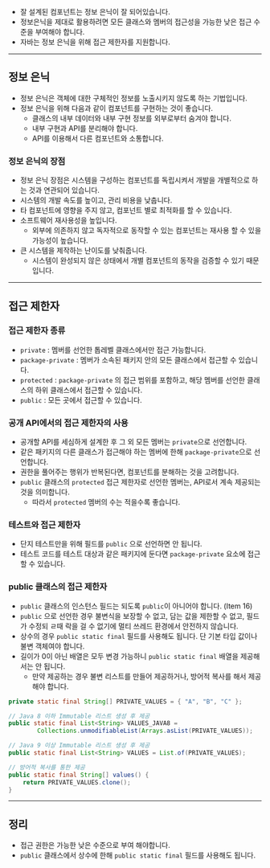 
- 잘 설계된 컴포넌트는 정보 은닉이 잘 되어있습니다.
- 정보은닉을 제대로 활용하려면 모든 클래스와 멤버의 접근성을 가능한 낮은 접근 수준을 부여해야 합니다.
- 자바는 정보 은닉을 위해 접근 제한자를 지원합니다.

---

## 정보 은닉

- 정보 은닉은 객체에 대한 구체적인 정보를 노출시키지 않도록 하는 기법입니다.
- 정보 은닉을 위해 다음과 같이 컴포넌트를 구현하는 것이 좋습니다.
	- 클래스의 내부 데이터와 내부 구현 정보를 외부로부터 숨겨야 합니다.
	- 내부 구현과 API를 분리해야 합니다.
	- API를 이용해서 다른 컴포넌트와 소통합니다.

### 정보 은닉의 장점

- 정보 은닉 장점은 시스템을 구성하는 컴포넌트를 독립시켜서 개발을 개별적으로 하는 것과 연관되어 있습니다.
- 시스템의 개발 속도를 높이고, 관리 비용을 낮춥니다.
- 타 컴포넌트에 영향을 주지 않고, 컴포넌트 별로 최적화를 할 수 있습니다.
- 소프트웨어 재사용성을 높입니다.
	- 외부에 의존하지 않고 독자적으로 동작할 수 있는 컴포넌트는 재사용 할 수 있을 가능성이 높습니다.
- 큰 시스템을 제작하는 난이도를 낮춰줍니다.
	- 시스템이 완성되지 않은 상태에서 개별 컴포넌트의 동작을 검증할 수 있기 때문입니다.


---

## 접근 제한자

### 접근 제한자 종류

- `private` : 멤버를 선언한 톱레벨 클래스에서만 접근 가능합니다.
- `package-private` : 멤버가 소속된 패키지 안의 모든 클래스에서 접근할 수 있습니다.
- `protected` : `package-private` 의 접근 범위를 포함하고, 해당 멤버를 선언한 클래스의 하위 클래스에서 접근할 수 있습니다.
- `public` : 모든 곳에서 접근할 수 있습니다.

### 공개 API에서의 접근 제한자의 사용

- 공개할 API를 세심하게 설계한 후 그 외 모든 멤버는 `private`으로 선언합니다.
- 같은 패키지의 다른 클래스가 접근해야 하는 멤버에 한해 `package-private`으로 선언합니다.
- 권한을 풀어주는 행위가 반복된다면, 컴포넌트를 분해하는 것을 고려합니다.
- `public` 클래스의 `protected` 접근 제한자로 선언한 멤버는, API로서 계속 제공되는 것을 의미합니다.
	- 따라서 `protected` 멤버의 수는 적을수록 좋습니다.

### 테스트와 접근 제한자

- 단지 테스트만을 위해 필드를 `public` 으로 선언하면 안 됩니다.
- 테스트 코드를 테스트 대상과 같은 패키지에 둔다면 `package-private` 요소에 접근할 수 있습니다.

### public 클래스의 접근 제한자

- `public` 클래스의 인스턴스 필드는 되도록 `public`이 아니어야 합니다. (Item 16)
- `public` 으로 선언한 경우 불변식을 보장할 수 없고, 담는 값을 제한할 수 없고, 필드가 수정되 ㄹ때 락을 걸 수 없기에 멀티 쓰레드 환경에서 안전하지 않습니다.
- 상수의 경우 `public static final` 필드를 사용해도 됩니다. 단 기본 타입 값이나 불변 객체여야 합니다.
- 길이가 0이 아닌 배열은 모두 변경 가능하니 `public static final` 배열을 제공해서는 안 됩니다.
	- 만약 제공하는 경우 불변 리스트를 만들어 제공하거나, 방어적 복사를 해서 제공해야 합니다.

```java
private static final String[] PRIVATE_VALUES = { "A", "B", "C" };

// Java 8 이하 Immutable 리스트 생성 후 제공
public static final List<String> VALUES_JAVA8 =
		Collections.unmodifiableList(Arrays.asList(PRIVATE_VALUES));

// Java 9 이상 Immutable 리스트 생성 후 제공
public static final List<String> VALUES = List.of(PRIVATE_VALUES);

// 방어적 복사를 통한 제공
public static final String[] values() {
	return PRIVATE_VALUES.clone();
}
```

---

## 정리

- 접근 권한은 가능한 낮은 수준으로 부여 해야합니다.
- `public` 클래스에서 상수에 한해 `public static final` 필드를 사용해도 됩니다.